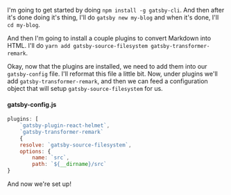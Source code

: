 I'm going to get started by doing `npm install -g gatsby-cli`. And then after it's done doing it's thing, I'll do `gatsby new my-blog` and when it's done, I'll `cd my-blog`.

And then I'm going to install a couple plugins to convert Markdown into HTML. I'll do `yarn add gatsby-source-filesystem gatsby-transformer-remark`.

Okay, now that the plugins are installed, we need to add them into our `gatsby-config` file. I'll reformat this file a little bit. Now, under plugins we'll add `gatsby-transformer-remark`, and then we can feed a configuration object that will setup `gatsby-source-filesystem` for us.

#### gatsby-config.js
``` js
plugins: [
    `gatsby-plugin-react-helmet`,
    `gatsby-transformer-remark`
    {
    resolve: `gatsby-source-filesystem`,
    options: {
        name: `src`,
        path: `${__dirname}/src`
}
```

And now we're set up!